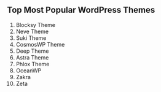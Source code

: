 ## Top Most Popular WordPress Themes

1. Blocksy Theme
2. Neve Theme
3. Suki Theme
4. CosmosWP Theme
5. Deep Theme
6. Astra Theme
7. Phlox Theme
8. OceanWP
9. Zakra
10. Zeta
